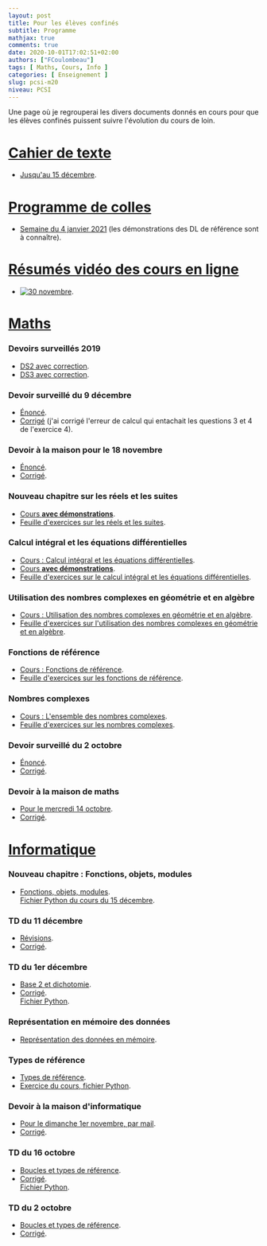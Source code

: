 ```yaml
---
layout: post
title: Pour les élèves confinés
subtitle: Programme
mathjax: true
comments: true
date: 2020-10-01T17:02:51+02:00
authors: ["FCoulombeau"]
tags: [ Maths, Cours, Info ]
categories: [ Enseignement ]
slug: pcsi-m20
niveau: PCSI
---
```


Une page où je regrouperai les divers documents donnés en cours pour que les élèves confinés puissent suivre l'évolution du cours de loin.

# <ins>Cahier de texte</ins>

- [Jusqu'au 15 décembre](https://fcoulombeau.github.io/cours/CahierTexte.pdf).

# <ins>Programme de colles</ins>

- [Semaine du 4 janvier 2021](https://fcoulombeau.github.io/cours/Colles.pdf) (les démonstrations des DL de référence sont à connaître).
  
# <ins>Résumés vidéo des cours en ligne</ins>

- [![30 novembre](http://img.youtube.com/vi/jVUz9cJF3rI/0.jpg)](http://www.youtube.com/watch?v=jVUz9cJF3rI).

# <ins>Maths</ins>

### Devoirs surveillés 2019
- [DS2 avec correction](https://fcoulombeau.github.io/cours/DS2-2019.pdf).
- [DS3 avec correction](https://fcoulombeau.github.io/cours/DS3-2019.pdf).

### Devoir surveillé du 9 décembre

- [Énoncé](https://fcoulombeau.github.io/cours/DS2.pdf).
- [Corrigé](https://fcoulombeau.github.io/cours/DS2c.pdf) (j'ai corrigé l'erreur de calcul qui entachait les questions 3 et 4 de l'exercice 4).
  
### Devoir à la maison pour le 18 novembre

- [Énoncé](https://fcoulombeau.github.io/cours/DM2.pdf).
- [Corrigé](https://fcoulombeau.github.io/cours/DM2c.pdf).

### Nouveau chapitre sur les réels et les suites
- [Cours **avec démonstrations**](https://fcoulombeau.github.io/cours/ReelsSuites.pdf).  
- [Feuille d'exercices sur les réels et les suites](https://fcoulombeau.github.io/cours/ReelsSuitesExos.pdf).

### Calcul intégral et les équations différentielles

- [Cours : Calcul intégral et les équations différentielles](https://fcoulombeau.github.io/cours/IntEquaDif.pdf).  
- [Cours **avec démonstrations**](https://fcoulombeau.github.io/cours/IntEquaDifDemos.pdf).  
- [Feuille d'exercices sur le calcul intégral et les équations différentielles](https://fcoulombeau.github.io/cours/IntEquaDifExos.pdf).

### Utilisation des nombres complexes en géométrie et en algèbre

- [Cours : Utilisation des nombres complexes en géométrie et en algèbre](https://fcoulombeau.github.io/cours/Complexes2.pdf).
- [Feuille d'exercices sur l'utilisation des nombres complexes en géométrie et en algèbre](https://fcoulombeau.github.io/cours/ComplexesExos2.pdf).

### Fonctions de référence

- [Cours : Fonctions de référence](https://fcoulombeau.github.io/cours/Calculus2.pdf).
- [Feuille d'exercices sur les fonctions de référence](https://fcoulombeau.github.io/cours/CalculusExos2.pdf).

### Nombres complexes

- [Cours : L'ensemble des nombres complexes](https://fcoulombeau.github.io/cours/Complexes1.pdf).
- [Feuille d'exercices sur les nombres complexes](https://fcoulombeau.github.io/cours/ComplexesExos1.pdf).


### Devoir surveillé du 2 octobre

- [Énoncé](https://fcoulombeau.github.io/cours/DS1.pdf).
- [Corrigé](https://fcoulombeau.github.io/cours/DS1c.pdf).

### Devoir à la maison de maths

- [Pour le mercredi 14 octobre](https://fcoulombeau.github.io/cours/DM1.pdf).
- [Corrigé](https://fcoulombeau.github.io/cours/DM1c.pdf).

# <ins>Informatique</ins>

### Nouveau chapitre : Fonctions, objets, modules
- [Fonctions, objets, modules](https://fcoulombeau.github.io/cours/InfoCh4-FonctionsModules.pdf).  
  [Fichier Python du cours du 15 décembre](https://fcoulombeau.github.io/cours/Cours1512.py).

### TD du 11 décembre

- [Révisions](https://fcoulombeau.github.io/cours/TDInfo8.pdf).
- [Corrigé](https://fcoulombeau.github.io/cours/TDInfo8c.pdf).

### TD du 1er décembre

- [Base 2 et dichotomie](https://fcoulombeau.github.io/cours/TDInfo7.pdf).
- [Corrigé](https://fcoulombeau.github.io/cours/TDInfo7c.pdf).  
  [Fichier Python](https://fcoulombeau.github.io/cours/TDInfo7.py).

### Représentation en mémoire des données

- [Représentation des données en mémoire](https://fcoulombeau.github.io/cours/Binaire.pdf).

### Types de référence

- [Types de référence](https://fcoulombeau.github.io/cours/TypesRef.pdf).
- [Exercice du cours, fichier Python](https://fcoulombeau.github.io/cours/Cours-Info-06102020.py).

### Devoir à la maison d'informatique

- [Pour le dimanche 1<UP>er</UP> novembre, par mail](https://fcoulombeau.github.io/cours/DMInfo1.pdf).
- [Corrigé](https://fcoulombeau.github.io/cours/DMInfo1c.pdf).

### TD du 16 octobre

- [Boucles et types de référence](https://fcoulombeau.github.io/cours/TDInfo4.pdf).
- [Corrigé](https://fcoulombeau.github.io/cours/TDInfo4c.pdf).  
  [Fichier Python](https://fcoulombeau.github.io/cours/TDInfo4.py).

### TD du 2 octobre

- [Boucles et types de référence](https://fcoulombeau.github.io/cours/TDInfo3.pdf).
- [Corrigé](https://fcoulombeau.github.io/cours/TDInfo3c.pdf).